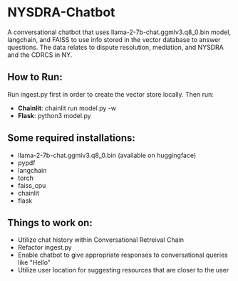 # NYSDRA-Chatbot
A conversational chatbot that uses llama-2-7b-chat.ggmlv3.q8_0.bin model, langchain, and FAISS to use info stored in the vector database to answer questions. The data relates to dispute resolution, mediation, and NYSDRA and the CDRCS in NY.

## How to Run:
Run ingest.py first in order to create the vector store locally. Then run:
+ **Chainlit**: chainlit run model.py -w
+ **Flask**: python3 model.py
## Some required installations:
+ llama-2-7b-chat.ggmlv3.q8_0.bin (available on huggingface)
+ pypdf
+ langchain
+ torch
+ faiss_cpu
+ chainlit
+ flask

## Things to work on:
+ Utilize chat history within Conversational Retreival Chain
+ Refactor ingest.py
+ Enable chatbot to give appropriate responses to conversational queries like "Hello"
+ Utilize user location for suggesting resources that are closer to the user
